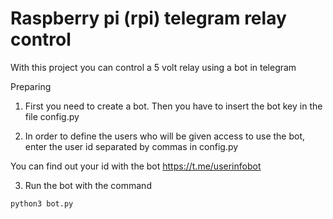 # Raspberry pi (rpi) telegram relay control
 With this project you can control a 5 volt relay using a bot in telegram

Preparing

1) First you need to create a bot. Then you have to insert the bot key in the file config.py

2) In order to define the users who will be given access to use the bot, enter the user id separated by commas in config.py

You can find out your id with the bot https://t.me/userinfobot

3) Run the bot with the command 
```
python3 bot.py
```
